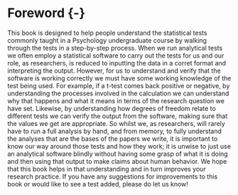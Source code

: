 
# Foreword {-}

This book is designed to help people understand the statistical tests commonly taught in a Psychology undergraduate course by walking through the tests in a step-by-step process. When we run analytical tests we often employ a statistical software to carry out the tests for us and our role, as researchers, is reduced to inputting the data in a corret format and interpreting the output. However, for us to understand and verify that the software is working correctly we must have some working knowledge of the test being used. For example, if a t-test comes back positive or negative, by understanding the processes involved in the calculation we can understand why that happens and what it means in terms of the research question we have set. Likewise, by understanding how degrees of freedom relate to different tests we can verify the output from the software, making sure that the values we get are appropriate. So whilst we, as researchers, will rarely have to run a full analysis by hand, and from memory, to fully understand the analyses that are the bases of the papers we write, it is important to know our way around those tests and how they work; it is unwise to just use an analytical software blindly without having some grasp of what it is doing and then using that output to make claims about human behavior. We hope that this book helps in that understanding and in turn improves your research practice. If you have any suggestions for improvements to this book or would like to see a test added, please do let us know!


